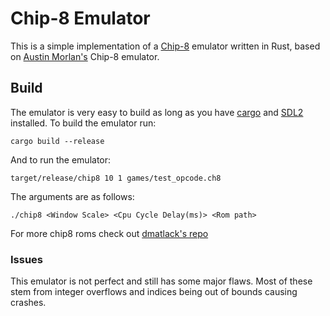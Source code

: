 # Chip-8 Emulator

This is a simple implementation of a [Chip-8](https://en.wikipedia.org/wiki/CHIP-8) emulator written in Rust, based on [Austin Morlan's](https://www.austinmorlan.com) Chip-8 emulator.

## Build
The emulator is very easy to build as long as you have [cargo](https://www.rust-lang.org/tools/install) and [SDL2](https://www.libsdl.org/) installed.
To build the emulator run: 
```shell
cargo build --release
```
And to run the emulator:
```shell
target/release/chip8 10 1 games/test_opcode.ch8
```
The arguments are as follows:
```
./chip8 <Window Scale> <Cpu Cycle Delay(ms)> <Rom path>
```
For more chip8 roms check out [dmatlack's repo](https://github.com/dmatlack/chip8/tree/master/roms/games)

### Issues
This emulator is not perfect and still has some major flaws. Most of these stem from integer overflows and indices being out of bounds causing crashes.  